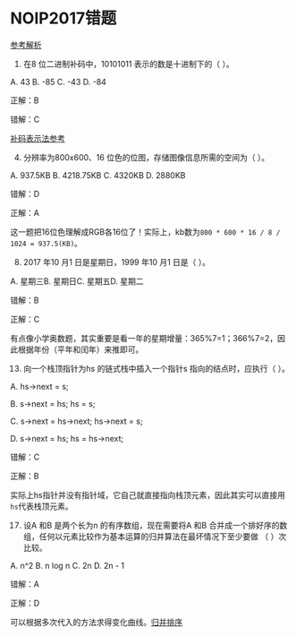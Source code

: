 # NOIP2017错题

[参考解析](http://www.360doc.com/content/18/0914/10/5315_786575541.shtml)

1. 在8 位二进制补码中，10101011 表示的数是十进制下的（ ）。

A. 43 B. -85 C. -43 D. -84

正解：B

错解：C

[补码表示法参考](https://www.wikiwand.com/zh-hans/有符號數處理)

4. 分辨率为800x600、16 位色的位图，存储图像信息所需的空间为（ ）。

A. 937.5KB B. 4218.75KB C. 4320KB D. 2880KB

错解：D

正解：A

这一题把16位色理解成RGB各16位了！实际上，kb数为`800 * 600 * 16 / 8 / 1024 = 937.5(KB)`。

8. 2017 年10 月1 日是星期日，1999 年10 月1 日是（ ）。

A. 星期三B. 星期日C. 星期五D. 星期二

错解：B

正解：C

有点像小学奥数题，其实重要是看一年的星期增量：365%7=1；366%7=2，因此根据年份（平年和闰年）来推即可。

13. 向一个栈顶指针为hs 的链式栈中插入一个指针s 指向的结点时，应执行（ ）。

A. hs->next = s;

B. s->next = hs; hs = s;

C. s->next = hs->next; hs->next = s;

D. s->next = hs; hs = hs->next;

错解：C

正解：B

实际上hs指针并没有指针域，它自己就直接指向栈顶元素，因此其实可以直接用`hs`代表栈顶元素。

17. 设A 和B 是两个长为n 的有序数组，现在需要将A 和B 合并成一个排好序的数组，任何以元素比较作为基本运算的归并算法在最坏情况下至少要做
（ ）次比较。

A. n^2 B. n log n C. 2n D. 2n - 1

错解：A

正解：D

可以根据多次代入的方法求得变化曲线。[归并排序](https://www.wikiwand.com/zh-hans/归并排序)
